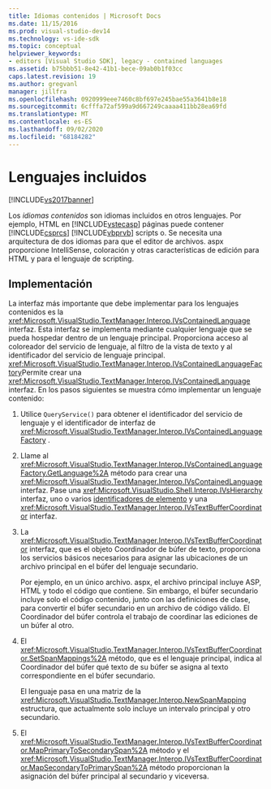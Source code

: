 ```yaml
---
title: Idiomas contenidos | Microsoft Docs
ms.date: 11/15/2016
ms.prod: visual-studio-dev14
ms.technology: vs-ide-sdk
ms.topic: conceptual
helpviewer_keywords:
- editors [Visual Studio SDK], legacy - contained languages
ms.assetid: b75bbb51-8e42-41b1-bece-09ab0b1f03cc
caps.latest.revision: 19
ms.author: gregvanl
manager: jillfra
ms.openlocfilehash: 0920999eee7460c8bf697e245bae55a3641b8e18
ms.sourcegitcommit: 6cfffa72af599a9d667249caaaa411bb28ea69fd
ms.translationtype: MT
ms.contentlocale: es-ES
ms.lasthandoff: 09/02/2020
ms.locfileid: "68184282"
---
```

# <a name="contained-languages"></a>Lenguajes incluidos
[!INCLUDE[vs2017banner](../includes/vs2017banner.md)] 

Los *idiomas contenidos* son idiomas incluidos en otros lenguajes. Por ejemplo, HTML en [!INCLUDE[vstecasp](../includes/vstecasp-md.md)] páginas puede contener [!INCLUDE[csprcs](../includes/csprcs-md.md)] [!INCLUDE[vbprvb](../includes/vbprvb-md.md)] scripts o. Se necesita una arquitectura de dos idiomas para que el editor de archivos. aspx proporcione IntelliSense, coloración y otras características de edición para HTML y para el lenguaje de scripting.  
  
## <a name="implementation"></a>Implementación  
 La interfaz más importante que debe implementar para los lenguajes contenidos es la <xref:Microsoft.VisualStudio.TextManager.Interop.IVsContainedLanguage> interfaz. Esta interfaz se implementa mediante cualquier lenguaje que se pueda hospedar dentro de un lenguaje principal. Proporciona acceso al coloreador del servicio de lenguaje, al filtro de la vista de texto y al identificador del servicio de lenguaje principal. <xref:Microsoft.VisualStudio.TextManager.Interop.IVsContainedLanguageFactory>Permite crear una <xref:Microsoft.VisualStudio.TextManager.Interop.IVsContainedLanguage> interfaz. En los pasos siguientes se muestra cómo implementar un lenguaje contenido:  
  
1. Utilice `QueryService()` para obtener el identificador del servicio de lenguaje y el identificador de interfaz de <xref:Microsoft.VisualStudio.TextManager.Interop.IVsContainedLanguageFactory> .  
  
2. Llame al <xref:Microsoft.VisualStudio.TextManager.Interop.IVsContainedLanguageFactory.GetLanguage%2A> método para crear una <xref:Microsoft.VisualStudio.TextManager.Interop.IVsContainedLanguage> interfaz. Pase una <xref:Microsoft.VisualStudio.Shell.Interop.IVsHierarchy> interfaz, uno o varios [identificadores de elemento](<xref:Microsoft.VisualStudio.VSConstants.VSITEMID>) y una <xref:Microsoft.VisualStudio.TextManager.Interop.IVsTextBufferCoordinator> interfaz.  
  
3. La <xref:Microsoft.VisualStudio.TextManager.Interop.IVsTextBufferCoordinator> interfaz, que es el objeto Coordinador de búfer de texto, proporciona los servicios básicos necesarios para asignar las ubicaciones de un archivo principal en el búfer del lenguaje secundario.  
  
     Por ejemplo, en un único archivo. aspx, el archivo principal incluye ASP, HTML y todo el código que contiene. Sin embargo, el búfer secundario incluye solo el código contenido, junto con las definiciones de clase, para convertir el búfer secundario en un archivo de código válido. El Coordinador del búfer controla el trabajo de coordinar las ediciones de un búfer al otro.  
  
4. El <xref:Microsoft.VisualStudio.TextManager.Interop.IVsTextBufferCoordinator.SetSpanMappings%2A> método, que es el lenguaje principal, indica al Coordinador del búfer qué texto de su búfer se asigna al texto correspondiente en el búfer secundario.  
  
     El lenguaje pasa en una matriz de la <xref:Microsoft.VisualStudio.TextManager.Interop.NewSpanMapping> estructura, que actualmente solo incluye un intervalo principal y otro secundario.  
  
5. El <xref:Microsoft.VisualStudio.TextManager.Interop.IVsTextBufferCoordinator.MapPrimaryToSecondarySpan%2A> método y el <xref:Microsoft.VisualStudio.TextManager.Interop.IVsTextBufferCoordinator.MapSecondaryToPrimarySpan%2A> método proporcionan la asignación del búfer principal al secundario y viceversa.
